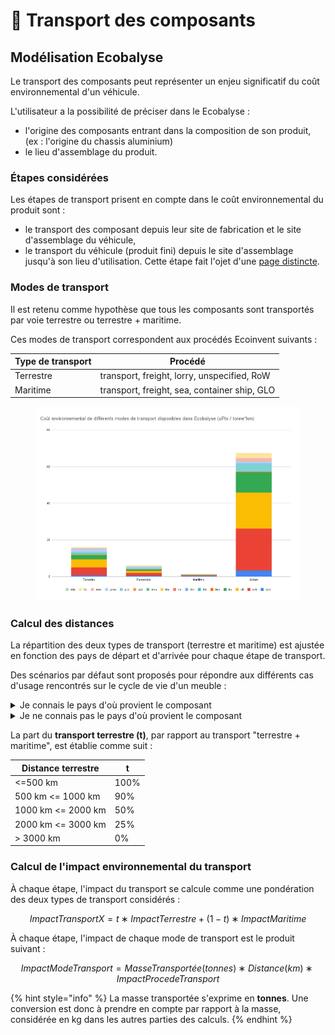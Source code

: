 # 🚚 Transport des composants

## Modélisation Ecobalyse

Le transport des composants peut représenter un enjeu significatif du coût environnemental d'un véhicule.&#x20;

L'utilisateur a la possibilité de préciser dans le Ecobalyse :&#x20;

* l'origine des composants entrant dans la composition de son produit,\
  (ex : l'origine du chassis aluminium)
* le lieu d'assemblage du produit.

### Étapes considérées <a href="#distribution" id="distribution"></a>

Les étapes de transport prisent en compte dans le coût environnemental du produit sont :&#x20;

* le transport des composant depuis leur site de fabrication et le site d'assemblage du véhicule,
* le transport du véhicule (produit fini) depuis le site d'assemblage jusqu'à son lieu d'utilisation. Cette étape fait l'ojet d'une [page distincte](transport-des-vehicules.md).

### Modes de transport <a href="#procedes" id="procedes"></a>

Il est retenu comme hypothèse que tous les composants sont transportés par voie terrestre ou terrestre + maritime.

Ces modes de transport correspondent aux procédés Ecoinvent suivants :

| Type de transport | Procédé                                      |
| ----------------- | -------------------------------------------- |
| Terrestre         | transport, freight, lorry, unspecified, RoW  |
| Maritime          | transport, freight, sea, container ship, GLO |

<figure><img src="../.gitbook/assets/image (314).png" alt=""><figcaption></figcaption></figure>

### Calcul des distances <a href="#distribution" id="distribution"></a>

La répartition des deux types de transport (terrestre et maritime) est ajustée en fonction des pays de départ et d'arrivée pour chaque étape de transport.

Des scénarios par défaut sont proposés pour répondre aux différents cas d'usage rencontrés sur le cycle de vie d'un meuble :&#x20;

<details>

<summary>Je connais le pays d'où provient le composant</summary>

Option 1 => le pays est proposé dans Ecobalyse => je le sélectionne

Option 2 => le pays n'est pas proposé dans Ecobalyse => je sélectionne la région (ex : _Europe de l'Ouest_ pour _la Croatie_)

Afin de définir les distances et modes de transport utilisés pour chaque région, un pays est défini en arrière plan :

* Europe de l'Ouest = Espagne
* Europe de l'Est = République Tchèque
* Asie = Chine
* Afrique = Ethiopie
* Amérique du Nord = Etats-Unis
* Amérique latine = Brésil
* Océanie = Australie
* Moyen-Orient = Turquie

</details>

<details>

<summary>Je ne connais pas le pays d'où provient le composant</summary>

Je sélectionne l'option _Inconnu (par défaut)._

L'Inde est utilisé en arrière plan pour définir les distances et modes de transport utilisés pour cette option.

</details>

La part du **transport terrestre (t)**, par rapport au transport "terrestre + maritime", est établie comme suit :

| **Distance terrestre** | **t** |
| ---------------------- | ----- |
| <=500 km               | 100%  |
| 500 km <= 1000 km      | 90%   |
| 1000 km <= 2000 km     | 50%   |
| 2000 km <= 3000 km     | 25%   |
| > 3000 km              | 0%    |

### Calcul de l'impact environnemental du transport <a href="#distribution" id="distribution"></a>

À chaque étape, l'impact du transport se calcule comme une pondération des deux types de transport considérés :&#x20;

$$
ImpactTransportX=t∗ImpactTerrestre+(1−t)∗ImpactMaritime
$$

À chaque étape, l'impact de chaque mode de transport est le produit suivant :

$$
ImpactModeTransport=MasseTransportée (tonnes)∗Distance(km)∗ImpactProcedeTransport
$$

{% hint style="info" %}
La masse transportée s'exprime en **tonnes**. Une conversion est donc à prendre en compte par rapport à la masse, considérée en kg dans les autres parties des calculs.
{% endhint %}

